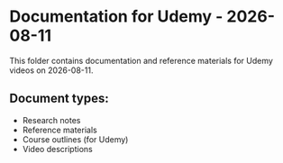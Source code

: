 # Documentation for Udemy - 2026-08-11

This folder contains documentation and reference materials for Udemy videos on 2026-08-11.

## Document types:
- Research notes
- Reference materials
- Course outlines (for Udemy)
- Video descriptions
